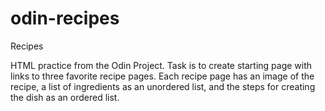 # odin-recipes
Recipes

HTML practice from the Odin Project. Task is to create starting page with links to three favorite recipe pages. Each recipe page has an image of the recipe, a list of ingredients as an unordered list, and the steps for creating the dish as an ordered list.
